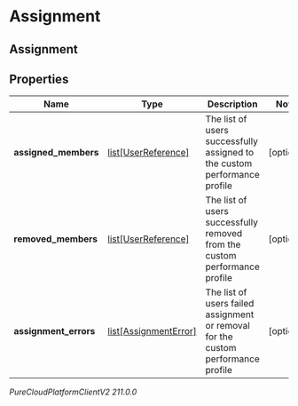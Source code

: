 # Assignment

## Assignment

## Properties

|Name | Type | Description | Notes|
|------------ | ------------- | ------------- | -------------|
| **assigned_members** | [list[UserReference]](UserReference) | The list of users successfully assigned to the custom performance profile | [optional] |
| **removed_members** | [list[UserReference]](UserReference) | The list of users successfully removed from the custom performance profile | [optional] |
| **assignment_errors** | [list[AssignmentError]](AssignmentError) | The list of users failed assignment or removal for the custom performance profile | [optional] |



_PureCloudPlatformClientV2 211.0.0_
